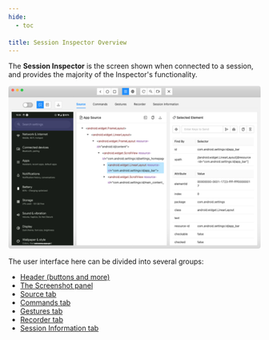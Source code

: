 ```yaml
---
hide:
  - toc

title: Session Inspector Overview
---
```


The __Session Inspector__ is the screen shown when connected to a session, and provides the majority
of the Inspector's functionality.

![Session Inspector](../assets/images/session-inspector.png)

The user interface here can be divided into several groups:

* [Header (buttons and more)](./header.md)
* [The Screenshot panel](./screenshot.md)
* [Source tab](./source.md)
* [Commands tab](./commands.md)
* [Gestures tab](./gestures.md)
* [Recorder tab](./recorder.md)
* [Session Information tab](./session-info.md)
